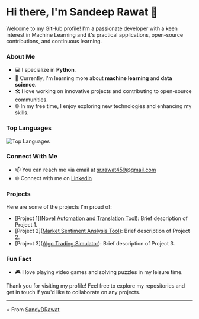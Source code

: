 # Hi there, I'm Sandeep Rawat 👋

Welcome to my GitHub profile! I'm a passionate developer with a keen interest in Machine Learning and it's practical applications, open-source contributions, and continuous learning.

### About Me

- 💻 I specialize in **Python**.
- 🌱 Currently, I'm learning more about **machine learning** and **data science**.
- 🛠️ I love working on innovative projects and contributing to open-source communities.
- 🌐 In my free time, I enjoy exploring new technologies and enhancing my skills.

### Top Languages

![Top Languages](https://github-readme-stats.vercel.app/api/top-langs/?username=SandyDRawat&layout=compact&theme=radical)

### Connect With Me

- 📫 You can reach me via email at [sr.rawat459@gmail.com](mailto:sr.rawat459@gmail.com)
- 🌐 Connect with me on [LinkedIn](https://www.linkedin.com/in/-sandeep-rawat)

### Projects

Here are some of the projects I'm proud of:

- [Project 1]([Novel Automation and Translation Tool](https://github.com/SandyDRawat/Novel_Automation)): Brief description of Project 1.
- [Project 2]([Market Sentiment Anslysis Tool](https://github.com/SandyDRawat/Market_sentiment_analysis)): Brief description of Project 2.
- [Project 3]([Algo Trading Simulator](https://github.com/SandyDRawat/Algo_trader)): Brief description of Project 3.

### Fun Fact

- 🎮 I love playing video games and solving puzzles in my leisure time.

Thank you for visiting my profile! Feel free to explore my repositories and get in touch if you'd like to collaborate on any projects.

---

⭐️ From [SandyDRawat](https://github.com/SandyDRawat)
